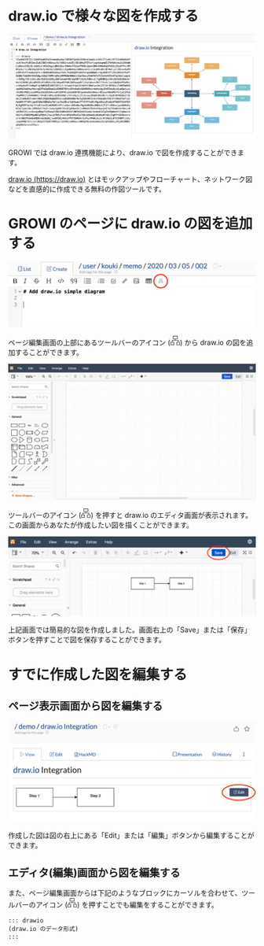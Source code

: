 # draw.io で様々な図を作成する

![drawio](./images/drawio.png)

GROWI では draw.io 連携機能により、draw.io で図を作成することができます。

[draw.io (https://draw.io)](https://draw.io) とはモックアップやフローチャート、ネットワーク図などを直感的に作成できる無料の作図ツールです。

# GROWI のページに draw.io の図を追加する

![drawio-create](./images/drawio-create.png)

ページ編集画面の上部にあるツールバーのアイコン (![drawio-icon](./images/drawio-icon.png)) から draw.io の図を追加することができます。

![drawio-editor](./images/drawio-editor.png)

ツールバーのアイコン (![drawio-icon](./images/drawio-icon.png)) を押すと
 draw.io のエディタ画面が表示されます。この画面からあなたが作成したい図を描くことができます。

![drawio-editor-save](./images/drawio-editor-save.png)

上記画面では簡易的な図を作成しました。画面右上の「Save」または「保存」ボタンを押すことで図を保存することができます。

# すでに作成した図を編集する

## ページ表示画面から図を編集する

![drawio-edit](./images/drawio-edit.png)

作成した図は図の右上にある「Edit」または「編集」ボタンから編集することができます。

## エディタ(編集)画面から図を編集する

また、ページ編集画面からは下記のようなブロックにカーソルを合わせて、ツールバーのアイコン (![drawio-icon](./images/drawio-icon.png)) を押すことでも編集をすることができます。

```
::: drawio
(draw.io のデータ形式)
:::
```
